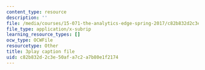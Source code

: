 ```yaml
---
content_type: resource
description: ''
file: /media/courses/15-071-the-analytics-edge-spring-2017/c82b832d2c3e50afa7c2a7b80e1f2174_Mge-sj1UVFM.vtt
file_type: application/x-subrip
learning_resource_types: []
ocw_type: OCWFile
resourcetype: Other
title: 3play caption file
uid: c82b832d-2c3e-50af-a7c2-a7b80e1f2174
---
```

